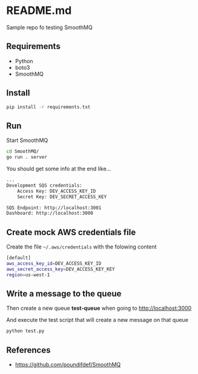 # README.md #

Sample repo fo testing SmoothMQ

## Requirements ##

* Python 
* boto3
* SmoothMQ

## Install ##

```sh
pip install -r requirements.txt
```

## Run ##

Start SmoothMQ

```sh
cd SmoothMQ/
go run . server
```
You should get some info at the end like...

```sh
...
Development SQS credentials:
    Access Key: DEV_ACCESS_KEY_ID
    Secret Key: DEV_SECRET_ACCESS_KEY

SQS Endpoint: http://localhost:3001
Dashboard: http://localhost:3000

```

## Create mock AWS credentials file ##

Create the file `~/.aws/credentials` with the folowing content

```sh
[default]
aws_access_key_id=DEV_ACCESS_KEY_ID
aws_secret_access_key=DEV_ACCESS_KEY_KEY
region=us-west-1

```

## Write a message to the queue ##

Then create a new queue **test-queue** when going to <http://localhost:3000>

And execute the test script that will create a new message on that queue

```sh
python test.py
```

## References ##

* https://github.com/poundifdef/SmoothMQ

